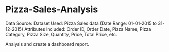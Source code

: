 # Pizza-Sales-Analysis

Data Source:
Dataset Used: Pizza Sales data (Date Range: 01-01-2015 to 31-12-2015)
Attributes Included: Order ID, Order Date, Pizza Name, Pizza Category, Pizza Size, Quantity, Price, Total Price, etc.

Analysis and create a dashboard report.
